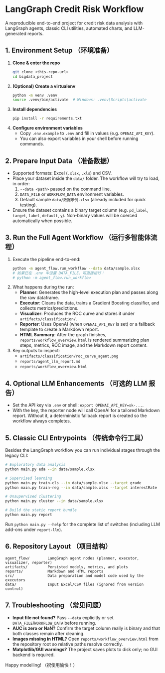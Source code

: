 ﻿# LangGraph Credit Risk Workflow

A reproducible end-to-end project for credit risk data analysis with LangGraph agents, classic CLI utilities, automated charts, and LLM-generated reports.

## 1. Environment Setup （环境准备）
1. **Clone & enter the repo**
   ```bash
   git clone <this-repo-url>
   cd bigdata_project
   ```
2. **(Optional) Create a virtualenv**
   ```bash
   python -m venv .venv
   source .venv/bin/activate  # Windows: .venv\Scripts\activate
   ```
3. **Install dependencies**
   ```bash
   pip install -r requirements.txt
   ```
4. **Configure environment variables**
   - Copy `.env.example` to `.env` and fill in values (e.g. `OPENAI_API_KEY`).
   - You can also export variables in your shell before running commands.

## 2. Prepare Input Data （准备数据）
- Supported formats: Excel (`.xlsx`, `.xls`) and CSV.
- Place your dataset inside the `data/` folder. The workflow will try to load, in order:
  1. `--data <path>` passed on the command line.
  2. `DATA_FILE` or `WORKFLOW_DATA` environment variables.
  3. Default sample `data/数据示例.xlsx` (already included for quick testing).
- Ensure the dataset contains a binary target column (e.g. `pd_label`, `target`, `label`, `default`, `y`). Non-binary values will be coerced automatically when possible.

## 3. Run the Full Agent Workflow （运行多智能体流程）
1. Execute the pipeline end-to-end:
   ```bash
   python -m agent_flow.run_workflow --data data/sample.xlsx
   # 如果已在 .env 中设置 DATA_FILE，可直接运行：
   # python -m agent_flow.run_workflow
   ```
2. What happens during the run:
   - **Planner**: Generates the high-level execution plan and passes along the raw dataframe.
   - **Executor**: Cleans the data, trains a Gradient Boosting classifier, and collects metrics/predictions.
   - **Visualizer**: Produces the ROC curve and stores it under `artifacts/classification/`.
   - **Reporter**: Uses OpenAI (when `OPENAI_API_KEY` is set) or a fallback template to create a Markdown report.
   - **HTML Summary**: After the graph finishes, `reports/workflow_overview.html` is rendered summarizing plan steps, metrics, ROC image, and the Markdown report content.
3. Key outputs to inspect:
   - `artifacts/classification/roc_curve_agent.png`
   - `reports/agent_llm_report.md`
   - `reports/workflow_overview.html`

## 4. Optional LLM Enhancements （可选的 LLM 报告）
- Set the API key via `.env` or shell: `export OPENAI_API_KEY=sk-...`.
- With the key, the reporter node will call OpenAI for a tailored Markdown report. Without it, a deterministic fallback report is created so the workflow always completes.

## 5. Classic CLI Entrypoints （传统命令行工具）
Besides the LangGraph workflow you can run individual stages through the legacy CLI:
```bash
# Exploratory data analysis
python main.py eda --in data/sample.xlsx

# Supervised learning
python main.py train-cls --in data/sample.xlsx --target grade
python main.py train-reg --in data/sample.xlsx --target interestRate

# Unsupervised clustering
python main.py cluster --in data/sample.xlsx

# Build the static report bundle
python main.py report
```
Run `python main.py --help` for the complete list of switches (including LLM add-ons under `report-llm`).

## 6. Repository Layout （项目结构）
```
agent_flow/        LangGraph agent nodes (planner, executor, visualizer, reporter)
artifacts/         Persisted models, metrics, and plots
reports/           Markdown and HTML reports
src/               Data preparation and model code used by the executors
data/              Input Excel/CSV files (ignored from version control)
```

## 7. Troubleshooting （常见问题）
- **Input file not found?** Pass `--data` explicitly or set `DATA_FILE`/`WORKFLOW_DATA` before running.
- **AUC is zero or NaN?** Confirm the target column really is binary and that both classes remain after cleaning.
- **Images missing in HTML?** Open `reports/workflow_overview.html` from the repository root so relative paths resolve correctly.
- **Matplotlib/GUI warnings?** The project saves plots to disk only; no GUI backend is required.

Happy modelling! （祝使用愉快！）
